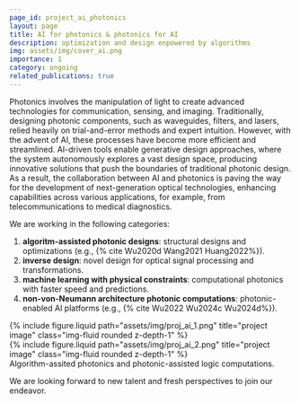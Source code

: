 ```yaml
---
page_id: project_ai_photonics
layout: page
title: AI for photonics & photonics for AI
description: optimization and design enpowered by algorithms 
img: assets/img/cover_ai.png
importance: 1
category: ongoing
related_publications: true
---
```


Photonics involves the manipulation of light to create advanced technologies for communication, sensing, and imaging. Traditionally, designing photonic components, such as waveguides, filters, and lasers, relied heavily on trial-and-error methods and expert intuition. However, with the advent of AI, these processes have become more efficient and streamlined. AI-driven tools enable generative design approaches, where the system autonomously explores a vast design space, producing innovative solutions that push the boundaries of traditional photonic design. As a result, the collaboration between AI and photonics is paving the way for the development of next-generation optical technologies, enhancing capabilities across various applications, for example, from telecommunications to medical diagnostics. 
<!-- (Note: this introductory information is summarized by GPT-4o) -->

We are working in the following categories:

1. **algoritm-assisted photonic designs**: structural designs and optimizations (e.g., {% cite Wu2020d Wang2021 Huang2022%}).
2. **inverse design**: novel design for optical signal processing and transformations.
3. **machine learning with physical constraints**: computational photonics with faster speed and predictions.
4. **non-von-Neumann architecture photonic computations**: photonic-enabled AI platforms (e.g., {% cite Wu2022 Wu2024c Wu2024d%}).

<div class="row justify-content-sm-center">
    <div class="col-sm-5 mt-3 mt-md-0">
        {% include figure.liquid path="assets/img/proj_ai_1.png" title="project image" class="img-fluid rounded z-depth-1" %}
    </div>
    <div class="col-sm-7 mt-3 mt-md-0">
        {% include figure.liquid path="assets/img/proj_ai_2.png" title="project image" class="img-fluid rounded z-depth-1" %}
    </div>
</div>
<div class="caption">
    Algorithm-assited photonics and photonic-assisted logic computations.
</div>

We are looking forward to new talent and fresh perspectives to join our endeavor.
